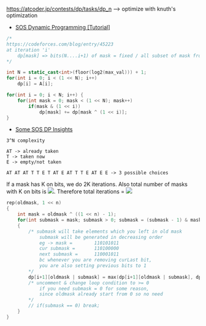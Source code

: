 https://atcoder.jp/contests/dp/tasks/dp_n --> optimize with knuth's optimization

- [SOS Dynamic Programming [Tutorial]](https://codeforces.com/blog/entry/45223)
```cpp
/*
https://codeforces.com/blog/entry/45223
at iteration 'i'
	dp[mask] => bits(N....i+1) of mask = fixed / all subset of mask from bits(i.....0)
*/

int N = static_cast<int>(floor(log2(max_val))) + 1;
for(int i = 0; i < (1 << N); i++)
	dp[i] = A[i];

for(int i = 0; i < N; i++) {
	for(int mask = 0; mask < (1 << N); mask++)
		if(mask & (1 << i))
			dp[mask] += dp[mask ^ (1 << i)];
}

```




- [Some SOS DP Insights](https://codeforces.com/blog/entry/105247)
  
```
3^N complexity

AT -> already taken
T -> taken now
E -> empty/not taken

AT AT AT T T E T AT E AT T T E AT E E -> 3 possible choices
```

If a mask has K on bits, we do 2K iterations.
Also total number of masks with K on bits is ![](https://espresso.codeforces.com/7a5098129ec396690eff661a2912af20608e5dd2.png).
Therefore total iterations = ![](https://espresso.codeforces.com/d6edea98b37d05f4f4da97404cf233680560eedd.png)


```cpp
rep(oldmask, 1 << n)
{
    int mask = oldmask ^ ((1 << n) - 1);
    for(int submask = mask; submask > 0; submask = (submask - 1) & mask)
    {
        /* submask will take elements which you left in old mask
            submask will be generated in decreasing order
            eg -> mask =        110101011
            cur submask =       110100000
            next submask =      110001011
            bc whenever you are removing curLast bit,
            you are also setting previous bits to 1
        */
        dp[i+1][oldmask | submask] = max(dp[i+1][oldmask | submask], dp[i][oldmask] + dp[i][submask]);
        /* uncomment & change loop condition to >= 0
            if you need submask = 0 for some reason,
            since oldmask already start from 0 so no need
        */
        // if(submask == 0) break; 
    }
}
```
